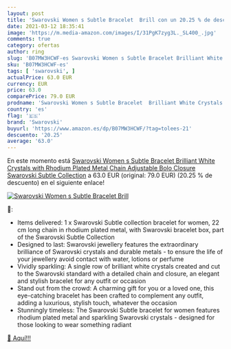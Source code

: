 ```yaml
---
layout: post
title: 'Swarovski Women s Subtle Bracelet  Brill con un 20.25 % de descuento'
date: 2021-03-12 18:35:41
image: 'https://m.media-amazon.com/images/I/31PgK7zyg3L._SL400_.jpg'
comments: true
category: ofertas
author: ring
slug: 'B07MW3HCWF-es Swarovski Women s Subtle Bracelet Brilliant White Crystals...'
sku: 'B07MW3HCWF-es'
tags: [ 'swarovski', ]
actualPrice: 63.0 EUR
currency: EUR
price: 63.0
comparePrice: 79.0 EUR
prodname: 'Swarovski Women s Subtle Bracelet  Brilliant White Crystals with Rhodium Plated Metal Chain  Adjustable Bolo Closure  Swarovski Subtle Collection'
country: 'es'
flag: '🇪🇸'
brand: 'Swarovski'
buyurl: 'https://www.amazon.es/dp/B07MW3HCWF/?tag=tolees-21'
descuento: '20.25'
average: '63.0'
---
```


En este momento está [Swarovski Women s Subtle Bracelet  Brilliant White Crystals with Rhodium Plated Metal Chain  Adjustable Bolo Closure  Swarovski Subtle Collection](https://www.amazon.es/dp/B07MW3HCWF/?tag=tolees-21) a 63.0 EUR (original: 79.0 EUR) (20.25 %  de descuento) en el siguiente enlace!

[![Swarovski Women s Subtle Bracelet  Brill](https://m.media-amazon.com/images/I/31PgK7zyg3L._SL400_.jpg)](https://www.amazon.es/dp/B07MW3HCWF/?tag=tolees-21)

🔎:

- Items delivered: 1 x Swarovski Subtle collection bracelet for women, 22 cm long chain in rhodium plated metal, with Swarovski bracelet box, part of the Swarovski Subtle Collection
- Designed to last: Swarovski jewellery features the extraordinary brilliance of Swarovski crystals and durable metals - to ensure the life of your jewellery avoid contact with water, lotions or perfume
- Vividly sparkling: A single row of brilliant white crystals created and cut to the Swarovski standard with a detailed chain and closure, an elegant and stylish bracelet for any outfit or occasion
- Stand out from the crowd: A charming gift for you or a loved one, this eye-catching bracelet has been crafted to complement any outfit, adding a luxurious, stylish touch, whatever the occasion
- Stunningly timeless: The Swarovski Subtle bracelet for women features rhodium plated metal and sparkling Swarovski crystals - designed for those looking to wear something radiant

[🛒 Aquí!!!](https://www.amazon.es/dp/B07MW3HCWF/?tag=tolees-21)
